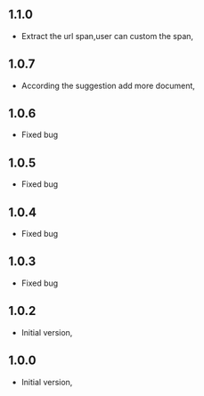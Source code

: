 ## 1.1.0

- Extract the url span,user can custom the span,

## 1.0.7

- According the suggestion add more document,

## 1.0.6

- Fixed bug

## 1.0.5

- Fixed bug

## 1.0.4

- Fixed bug

## 1.0.3

- Fixed bug

## 1.0.2

- Initial version,

## 1.0.0

- Initial version,
